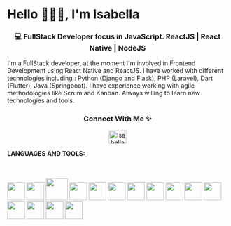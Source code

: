 <h1 align="left">Hello 👩🏻‍💻, I'm Isabella</h1>
<h3 align="center">💻 FullStack Developer focus in JavaScript. ReactJS | React Native | NodeJS </h3>

<p> I'm a FullStack developer, at the moment I'm involved in Frontend Development using React Native and ReactJS. I have worked with different technologies including : Python (Django and Flask), PHP (Laravel), Dart (Flutter), Java (Springboot). I have experience working with agile methodologies like Scrum and Kanban. Always willing to learn new technologies and tools.</p>


<div align="center">
  <h3><b>Connect With Me ✨</b></h3>
</div>
<p align="center">
  <a href="https://www.linkedin.com/in/isabella-serna-ramirez/" target="blank">
  <img align="center" src="https://raw.githubusercontent.com/rahuldkjain/github-profile-readme-generator/master/src/images/icons/Social/linked-in-alt.svg"    alt="Isabella-417" height="30" width="40" />
  </a>
</p>



**LANGUAGES AND TOOLS:**  

<link rel="stylesheet" href="https://cdn.jsdelivr.net/gh/devicons/devicon@v2.15.1/devicon.min.css">

<br/>
<br/>
<code><img height="40" width="40" src="https://cdn.jsdelivr.net/gh/devicons/devicon/icons/react/react-original.svg" /></code>
<code><img height="40" width="40" src="https://cdn.jsdelivr.net/gh/devicons/devicon/icons/css3/css3-original.svg" /></code>
<code><img height="50" width="50" src="https://cdn.jsdelivr.net/gh/devicons/devicon/icons/docker/docker-original.svg" /></code>
<code><img height="40" width="40" src="https://cdn.jsdelivr.net/gh/devicons/devicon/icons/express/express-original.svg" /></code>
<code><img height="40" width="40" src="https://cdn.jsdelivr.net/gh/devicons/devicon/icons/graphql/graphql-plain-wordmark.svg" /></code>
<code><img height="40" width="40" src="https://cdn.jsdelivr.net/gh/devicons/devicon/icons/javascript/javascript-plain.svg" /></code>
<code><img height="40" width="40" src="https://cdn.jsdelivr.net/gh/devicons/devicon/icons/typescript/typescript-plain.svg" /></code>
<code><img height="40" width="40" src="https://cdn.jsdelivr.net/gh/devicons/devicon/icons/jest/jest-plain.svg" /></code>
<code><img height="40" width="40" src="https://cdn.jsdelivr.net/gh/devicons/devicon/icons/mongodb/mongodb-plain-wordmark.svg" /></code>
<code><img height="40" width="40" src="https://cdn.jsdelivr.net/gh/devicons/devicon/icons/redux/redux-original.svg" /></code>
<code><img height="40" width="40" src="https://cdn.jsdelivr.net/gh/devicons/devicon/icons/nodejs/nodejs-original-wordmark.svg" /></code>
<code><img height="40" width="40" src="https://cdn.jsdelivr.net/gh/devicons/devicon/icons/python/python-original-wordmark.svg" /></code>
<code><img height="40" width="40" src="https://cdn.jsdelivr.net/gh/devicons/devicon/icons/php/php-original.svg" /></code>
<code><img height="40" width="40" src="https://cdn.jsdelivr.net/gh/devicons/devicon/icons/visualstudio/visualstudio-plain.svg" /></code>
<code><img height="40" width="40" src="https://cdn.jsdelivr.net/gh/devicons/devicon/icons/flutter/flutter-original.svg" /></code>



